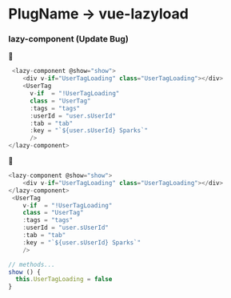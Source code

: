 # PlugName -> vue-lazyload 



### lazy-component (Update Bug) 

:no_entry_sign:
  ```javascript
   <lazy-component @show="show">
      <div v-if="UserTagLoading" class="UserTagLoading"></div>
      <UserTag
        v-if  = "!UserTagLoading"
        class = "UserTag"
        :tags = "tags"
        :userId = "user.sUserId"
        :tab = "tab"
        :key = "`${user.sUserId} Sparks`"
        />
  </lazy-component>
  ```

:100:
```javascript
<lazy-component @show="show">
    <div v-if="UserTagLoading" class="UserTagLoading"></div>
</lazy-component>
 <UserTag
    v-if  = "!UserTagLoading"
    class = "UserTag"
    :tags = "tags"
    :userId = "user.sUserId"
    :tab = "tab"
    :key = "`${user.sUserId} Sparks`"
    />
```

```javascript
// methods...
show () {
  this.UserTagLoading = false
}
```
